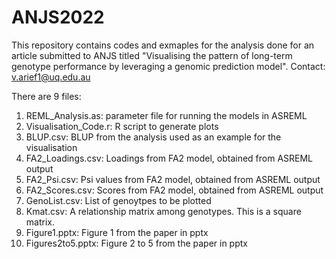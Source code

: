 # ANJS2022
This repository contains codes and exmaples for the analysis done for an article submitted to ANJS titled "Visualising the pattern of long-term genotype performance 
by leveraging a genomic prediction model".
Contact: v.arief1@uq.edu.au

There are 9 files:
1. REML_Analysis.as: parameter file for running the models in ASREML
2. Visualisation_Code.r: R script to generate plots
3. BLUP.csv: BLUP from the analysis used as an example for the visualisation
4. FA2_Loadings.csv: Loadings from FA2 model, obtained from ASREML output
5. FA2_Psi.csv: Psi values from FA2 model, obtained from ASREML output
6. FA2_Scores.csv: Scores from FA2 model, obtained from ASREML output
7. GenoList.csv: List of genoytpes to be plotted
8. Kmat.csv: A relationship matrix among genotypes. This is a square matrix.
9. Figure1.pptx: Figure 1 from the paper in pptx
10. Figures2to5.pptx: Figure 2 to 5 from the paper in pptx

